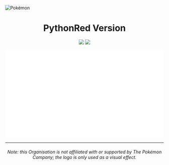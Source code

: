 ![Pokémon](https://raw.githubusercontent.com/Pokemon-PythonRed/Images/main/pokemon.png "Pokémon")
<h1 align="center">PythonRed Version</h1>
<p align="center">
	<a href="https://github.com/Pokemon-PythonRed"><img src="https://gpvc.arturio.dev/Pokemon-PythonRed"></a> <!--Views-->
	<a href="https://github.com/Pokemon-PythonRed/Pokemon-PythonRed/actions/workflows/metrics.yml"><img src="https://github.com/Pokemon-PythonRed/Pokemon-PythonRed/actions/workflows/metrics.yml/badge.svg?branch=master"></a> <!--Metrics Status-->
</p>
<p>
	<a href="https://github.com/Pokemon-PythonRed"><img src="https://raw.githubusercontent.com/Pokemon-PythonRed/Pokemon-PythonRed/master/github-metrics.svg"></a> <!--Metrics-->
</p>
<hr>
<h6 align="center">Note: this Organisation is not affiliated with or supported by <em>The Pokémon Company</em>; the logo is only used as a visual effect.</h6>
